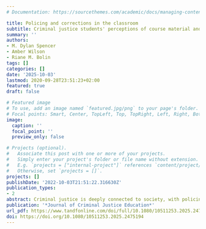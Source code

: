 ```yaml
---
# Documentation: https://sourcethemes.com/academic/docs/managing-content/

title: Policing and corrections in the classroom
subtitle: Criminal justice students' perceptions of course material and career attractiveness
summary: ''
authors:
- M. Dylan Spencer
- Amber Wilson
- Riane M. Bolin
tags: []
categories: []
date: '2025-10-03'
lastmod: 2020-09-28T23:51:23+02:00
featured: true
draft: false

# Featured image
# To use, add an image named `featured.jpg/png` to your page's folder.
# Focal points: Smart, Center, TopLeft, Top, TopRight, Left, Right, BottomLeft, Bottom, BottomRight.
image:
  caption: ''
  focal_point: ''
  preview_only: false

# Projects (optional).
#   Associate this post with one or more of your projects.
#   Simply enter your project's folder or file name without extension.
#   E.g. `projects = ["internal-project"]` references `content/project/deep-learning/index.md`.
#   Otherwise, set `projects = []`.
projects: []
publishDate: '2022-10-03T21:51:22.316630Z'
publication_types:
- 2
abstract: Criminal justice is deeply connected to society, with policing and corrections under much recent global scrutiny. Teaching complex subjects is common, but criminal justice classes are uniquely challenging. Students seeking policing or corrections careers share classrooms with skeptics, complicating rapport and curriculum design. This research utilizes surveys from criminal justice students to explore their interest and perspectives regarding policing and corrections topics. It identifies the most appealing subjects in these areas, perceptions of fairness, and students’ preferred career choices. Students expressed a strong interest in learning about policing and corrections topics, particularly the lived experiences of practitioners and justice-involved individuals. Overall, respondents felt these topics were presented and discussed fairly in the classroom. While students generally viewed policing careers as more desirable than those in corrections, many expressed significant interest in careers working with juveniles. Pedagogical implications, including a variety of high impact practices, are discussed.
publication: '*Journal of Criminal Justice Education*'
url_pdf: https://www.tandfonline.com/doi/full/10.1080/10511253.2025.2475194?src=exp-la
doi: https://doi.org/10.1080/10511253.2025.2475194
---
```


